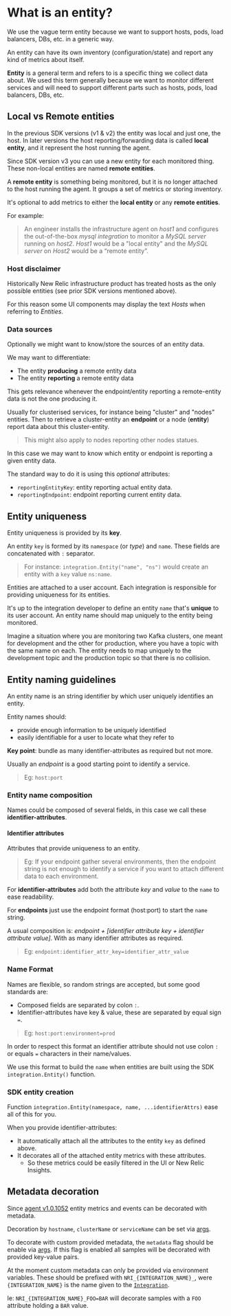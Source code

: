 # What is an entity?

We use the vague term entity because we want to support hosts, pods, load balancers, DBs, etc. in a generic way.

An entity can have its own inventory (configuration/state) and report any kind of metrics about itself.

**Entity** is a general term and refers to is a specific thing we collect data about. We used this term generally
because we want to monitor different services and will need to support different parts such as hosts, pods, load
balancers, DBs, etc.


## Local vs Remote entities

In the previous SDK versions (v1 & v2) the entity was local and just one, the host. In later versions the host
reporting/forwarding data is called **local entity**, and it represent the host running the agent.

Since SDK version v3 you can use a new entity for each monitored thing. These non-local entities are named
**remote entities**.

A **remote entity** is something being monitored, but it is no longer attached to the host running the agent. It
groups a set of metrics or storing inventory.

It's optional to add metrics to either the **local entity** or any **remote entities**.

For example:

> An engineer installs the infrastructure agent on *host1* and configures the out-of-the-box *mysql integration* to
> monitor a *MySQL server* running on *host2*. *Host1* would be a "local entity" and the *MySQL server* on *Host2*
> would be a “remote entity”.


### Host disclaimer

Historically New Relic infrastructure product has treated hosts as the only possible entities (see prior SDK versions
mentioned above).

For this reason some UI components may display the text *Hosts* when referring to *Entities*.


### Data sources

Optionally we might want to know/store the sources of an entity data.

We may want to differentiate:

- The entity **producing** a remote entity data
- The entity **reporting** a remote entity data

This gets relevance whenever the endpoint/entity reporting a remote-entity data is not the one producing it.

Usually for clusterised services, for instance being "cluster" and "nodes" entities. Then to retrieve a cluster-entity
an **endpoint** or a node (**entity**) report data about this cluster-entity.

> This might also apply to nodes reporting other nodes statues.

In this case we may want to know which entity or endpoint is reporting a given entity data.

The standard way to do it is using this *optional* attributes:

- `reportingEntityKey`: entity reporting actual entity data.
- `reportingEndpoint`: endpoint reporting current entity data.


## Entity uniqueness

Entity uniqueness is provided by its **key**.

An entity `key` is formed by its `namespace` (or *type*) and `name`. These fields are concatenated with `:` separator.

> For instance: `integration.Entity("name", "ns")` would create an entity with a `key` value `ns:name`.

Entities are attached to a user account. Each integration is responsible for providing uniqueness for its entities.

It's up to the integration developer to define an entity `name` that's **unique** to its user account. An entity name should map uniquely to the entity being monitored.

Imagine a situation where you are monitoring two Kafka clusters, one meant for development and the other for production, where you have a topic with the same name on each. The entity needs to map uniquely to the development topic and the production topic so that there is no collision.


## Entity naming guidelines

An entity name is an string identifier by which user uniquely identifies an entity.

Entity names should:

- provide enough information to be uniquely identified
- easily identifiable for a user to locate what they refer to

**Key point**: bundle as many identifier-attributes as required but not more.

Usually an *endpoint* is a good starting point to identify a service.

> Eg: `host:port`


### Entity name composition

Names could be composed of several fields, in this case we call these **identifier-attributes**.

#### Identifier attributes

Attributes that provide uniqueness to an entity.

> Eg: If your endpoint gather several environments, then the endpoint string is not enough to identify a service if
> you want to attach different data to each environment.

For **identifier-attributes** add both the attribute *key* and *value* to the `name` to ease readability.

For **endpoints** just use the endpoint format (host:port) to start the `name` string.

A usual composition is: *endpoint + [identifier attribute key + identifier attribute value]*. With as many identifier
attributes as required.

> Eg: `endpoint:identifier_attr_key=identifier_attr_value`


### Name Format

Names are flexible, so random strings are accepted, but some good standards are:

- Composed fields are separated by colon `:`.
- Identifier-attributes have key & value, these are separated by equal sign `=`.

> Eg: `host:port:environment=prod`

In order to respect this format an identifier attribute should not use colon `:` or equals `=` characters in their name/values.

We use this format to build the `name` when entities are built using the SDK `integration.Entity()` function.


### SDK entity creation

Function `integration.Entity(namespace, name, ...identifierAttrs)` ease all of this for you.

When you provide identifier-attributes:

- It automatically attach all the attributes to the entity `key` as defined above.
- It decorates all of the attached entity metrics with these attributes.
  * So these metrics could be easily filtered in the UI or New Relic Insights.


## Metadata decoration

Since [agent v1.0.1052](https://docs.newrelic.com/docs/release-notes/infrastructure-release-notes/infrastructure-agent-release-notes/clone-new-relic-infrastructure-agent-101052)
entity metrics and events can be decorated with metadata.

Decoration by `hostname`, `clusterName` or `serviceName` can be set via
[args](https://github.com/newrelic/infra-integrations-sdk/blob/master/docs/toolset/args.md).

To decorate with custom provided metadata, the `metadata` flag should be enable
via [args](https://github.com/newrelic/infra-integrations-sdk/blob/master/docs/toolset/args.md).
If this flag is enabled all samples will be decorated with provided key-value
pairs.

At the moment custom metadata can only be provided via environment variables.
These should be prefixed with `NRI_{INTEGRATION_NAME}_`, were
`{INTEGRATION_NAME}` is the name given to the
[`Integration`](https://github.com/newrelic/infra-integrations-sdk/blob/master/integration/integration.go#L39).

Ie: `NRI_{INTEGRATION_NAME}_FOO=BAR` will decorate samples with a `FOO`
attribute holding a `BAR` value.
